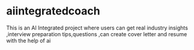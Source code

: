 # aiintegratedcoach
This is an AI Integrated project where users can get real industry insights ,interview preparation tips,questions ,can create cover letter and resume with the help of ai
